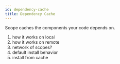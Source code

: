 ```yaml
---
id: dependency-cache
title: Dependency Cache
---
```


Scope caches the components your code depends on.

1. how it works on local
1. how it works on remote
1. network of scopes?
1. default install behavior
1. install from cache
